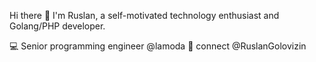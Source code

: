 Hi there 👋
I'm Ruslan, a self-motivated technology enthusiast and Golang/PHP developer.

💻 Senior programming engineer @lamoda
💬 connect @RuslanGolovizin
